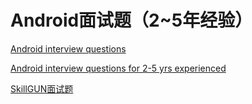 # Android面试题（2~5年经验）


[Android interview questions](http://androidquestions.quora.com/Android-interview-questions)

[Android interview questions for 2-5 yrs experienced](http://androidquestions.quora.com/Android-interview-questions-for-2-5-yrs-experienced)

[SkillGUN面试题](http://skillgun.com/android/interview-questions-and-answers)